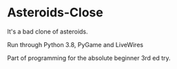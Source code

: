 # Asteroids-Close
It's a bad clone of asteroids.

Run through Python 3.8, PyGame and LiveWires

Part of programming for the absolute beginner 3rd ed try.
